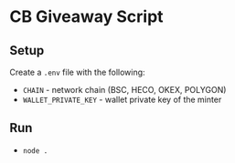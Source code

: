 # CB Giveaway Script
## Setup

Create a `.env` file with the following:

- `CHAIN` - network chain (BSC, HECO, OKEX, POLYGON)
- `WALLET_PRIVATE_KEY` - wallet private key of the minter

## Run

- `node .`